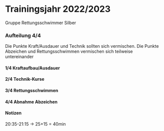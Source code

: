 # Trainingsjahr 2022/2023
Gruppe Rettungsschwimmer Silber

### Aufteilung 4/4 
Die Punkte Kraft/Ausdauer und Technik sollten sich vermischen. 
Die Punkte Abzeichen und Rettungsschwimmen vermischen sich teilweise untereinander
#### 1/4 Kraftaufbau/Ausdauer

#### 2/4 Technik-Kurse

#### 3/4 Rettungsschwimmen

#### 4/4 Abnahme Abzeichen


#### Notizen
20:35-21:15 -> 25+15 = 40min